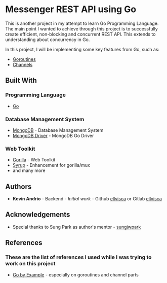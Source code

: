 # Messenger REST API using Go
This is another project in my attempt to learn Go Programming Language.
The main point I wanted to achieve through this project is to successfully create efficient, non-blocking and concurrent REST API.
This extends to understanding about concurrency in Go.

In this project, I will be implementing some key features from Go, such as:
* [Goroutines](https://tour.golang.org/concurrency/1)
* [Channels](https://tour.golang.org/concurrency/2)

## Built With

### Programming Language
* [Go](https://golang.org/)

### Database Management System
* [MongoDB](https://www.mongodb.com/) - Database Management System
* [MongoDB Driver](https://docs.mongodb.com/drivers/go/) -  MongoDB Go Driver

### Web Toolkit
* [Gorilla](https://www.gorillatoolkit.org/) - Web Toolkit
* [Syrup](https://github.com/maple-ai/syrup) - Enhancement for gorilla/mux
* and many more

## Authors

* **Kevin Andrio** - Backend - *Initial work* - Github [ellvisca](https://github.com/ellvisca) or Gitlab [ellvisca](https://gitlab.com/ellvisca)

## Acknowledgements

* Special thanks to Sung Park as author's mentor - [sungjwpark](https://github.com/sungwjpark)

## References
### These are the list of references I used while I was trying to work on this project
* [Go by Example](https://gobyexample.com/) - especially on goroutines and channel parts

